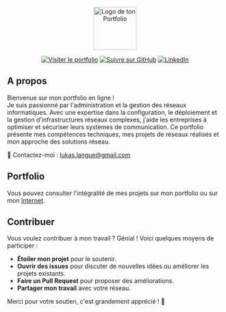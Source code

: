 <p align="center">
  <a href="https://ton-site-portfolio.com" target="_blank"><img width="100" src="https://ton-logo-image.com/logo.png" alt="Logo de ton Portfolio"></a>
</p>

<p align="center">
  <a href="https://lucky11245.github.io/Portfolio/"><img src="https://img.shields.io/badge/visiter%20le%20portfolio-%20-%23ff5733.svg?style=flat-square" alt="Visiter le portfolio"></a>
  <a href="https://github.com/ton-utilisateur"><img src="https://img.shields.io/github/followers/ton-utilisateur.svg?style=flat-square&logo=github&label=Suivre" alt="Suivre sur GitHub"></a>
  <a href="https://www.linkedin.com/in/ton-nom/"><img src="https://img.shields.io/badge/LinkedIn-%20-%230e76a8.svg?style=flat-square" alt="LinkedIn"></a>
</p>

## A propos

Bienvenue sur mon portfolio en ligne !<br />
Je suis passionné par l'administration et la gestion des réseaux informatiques. Avec une expertise dans la configuration, le déploiement et la gestion d'infrastructures réseaux complexes, j'aide les entreprises à optimiser et sécuriser leurs systèmes de communication. Ce portfolio présente mes compétences techniques, mes projets de réseaux réalisés et mon approche des solutions réseau.

📧 Contactez-moi : [lukas.langue@gmail.com](mailto:lukas.langue@gmail.com)

## Portfolio
Vous pouvez consulter l'intégralité de mes projets sur mon portfolio ou sur mon [Internet](https://lucky11245.github.io/Portfolio/).

## Contribuer

Vous voulez contribuer à mon travail ? Génial ! Voici quelques moyens de participer :
- **Étoiler mon projet** pour le soutenir.
- **Ouvrir des issues** pour discuter de nouvelles idées ou améliorer les projets existants.
- **Faire un Pull Request** pour proposer des améliorations.
- **Partager mon travail** avec votre réseau.

Merci pour votre soutien, c'est grandement apprécié ! :pray:
